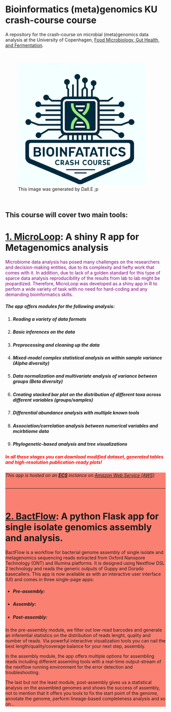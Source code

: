# Bioinformatics (meta)genomics KU crash-course course
A repository for the crash-course on microbial (meta)genomics data analysis at the University of Copenhagen, <a href="https://food.ku.dk/english/research_at_food/sections/microbiology/" target="_blank">Food Microbiology, Gut Health, and Fermentation</a>.

<img  >
<figure>
    <img src="https://github.com/farhadm1990/bioinformatics_KU/blob/main/pix/logo.png" alt="Description of the image" width="400">
    <figcaption>This image was generated by Dall.E ;p</figcaption>
</figure>
<br>


## This course will cover two main tools:

# <a href="" target="_blank">1. MicroLoop</a>: A shiny R app for Metagenomics analysis

<p style="color: purple">Microbiome data analysis has posed many challenges on the researchers and decision-making entities, due to its complexity and hefty work that comes with it. In addition, due to lack of a golden standard for this type of sparce data analysis reproducibility of the results from lab to lab might be jeopardized. Therefore, MicroLoop was developed as a shiny app in R to perfom a wide variety of task with no need for hard-coding and any demanding bioinformatics skills.

<h5>The app offers modules for the following analysis:</h5>
<ol>
<li><h5>Reading a variety of data formats</h5></li>
<li><h5>Basic inferences on the data</h5></li>
<li><h5>Preprocessing and cleaning up the data</h5></li>
<li><h5>Mixed-model complex statistical analysis on within sample variance <strong>(Alpha diversity)</strong></h5></li>
<li><h5>Data normalization and multivariate analysis of variance between groups <strong>(Beta diversity)</strong></h5></li>
<li><h5>Creating stacked bar plot on the distribution of different taxa across different variables (groups/samples)</h5></li>
<li><h5>Differential abundance analysis with multiple known tools</h5></li>
<li><h5>Association/correlation analysis between numerical variables and mcirbtiome data</h5></li>
<li><h5>Phylogenetic-based analysis and tree visualizations</h5></li>
</ol>

<h5 style="color: red">In all these stages you can download modified dataset, generated tables and high-resolution publication-ready plots!</h5>
</p>

<div style="background-color: salmon">
<h6>This app is hosted on an <a href="https://aws.amazon.com/ec2/" target="_blank"> <strong>ECS</strong></a> inctance on <a href="https://aws.amazon.com/?nc2=h_lg" target="_blank">Amazon Web Service (AWS) </a> </h6>
<div>

<hr>
<br>

# <a href="https://github.com/farhadm1990/bactflow" target="_blank">2. BactFlow</a>: A python Flask app for single isolate genomics assembly and analysis.

<p>BactFlow is a workflow for bacterial genome assembly of single isolate and metagenomics sequencing reads extracted from Oxford Nanopore Technology (ONT) and Illumina platforms. It is designed using Nextflow DSL 2 technology and reads the generic outputs of Guppy and Dorado basecallers.
This app is now available as with an interactive user interface (UI) and comes in three single-page apps:

<ul>
<li><h5>Pre-assembly:</h5></li>
<li><h5>Assembly:</h5></li>
<li><h5>Post-assembly:</h5></li>
</ul>

In the pre-assembly module, we filter out low-read barcodes and generate an inferential statistics on the distribution of reads lenght, quality and number of reads. Via powerful interactive visualization tools you can nail the best length/quality/coverage balance for your next step, assembly. 

In the assembly module, the app offers multiple options for assembling reads including different assemling tools with a real-time output-stream of the nextflow running environment for the error detection and troubleshooting. 

The last but not the least module, post-assembly gives us a statistical analysis on the assembled genomes and shows the success of assembly, not to mention that it offers you tools to fix the start point of the genome, annotate the genome, perform lineage-based completeness analysis and so on...

</p>

